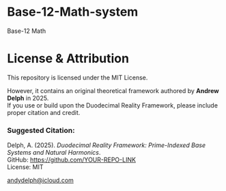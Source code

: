 # Base-12-Math-system
Base-12 Math

# License & Attribution

This repository is licensed under the MIT License.

However, it contains an original theoretical framework authored by **Andrew Delph** in 2025.  
If you use or build upon the Duodecimal Reality Framework, please include proper citation and credit.

### Suggested Citation:
Delph, A. (2025). *Duodecimal Reality Framework: Prime-Indexed Base Systems and Natural Harmonics*.  
GitHub: https://github.com/YOUR-REPO-LINK  
License: MIT

andydelph@icloud.com
